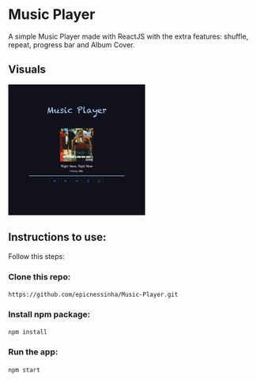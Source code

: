 # Music Player

A simple Music Player made with ReactJS with the extra features: shuffle, repeat, progress bar and Album Cover.

## Visuals 
<img src="https://github.com/epicnessinha/Music-Player/blob/master/public/assets/MusicPlayer.png?raw=true" alt="Homepage" width="55%"/> 

## Instructions to use:

Follow this steps:

### Clone this repo:

`https://github.com/epicnessinha/Music-Player.git`

### Install npm package:

`npm install`

### Run the app:

`npm start`
 
